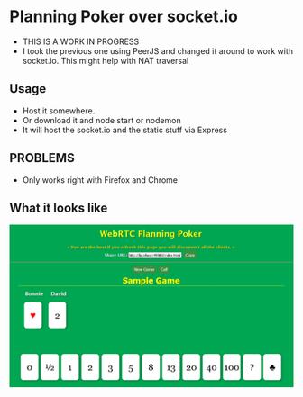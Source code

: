 # Planning Poker over socket.io

* THIS IS A WORK IN PROGRESS
* I took the previous one using PeerJS and changed it around to work with socket.io.
This might help with NAT traversal

## Usage
* Host it somewhere.
* Or download it and node start or nodemon
* It will host the socket.io and the static stuff via Express


## PROBLEMS
* Only works right with Firefox and Chrome

## What it looks like
![alt text](https://raw.githubusercontent.com/dshifflet/PeerJS_PlanningPoker/master/imgs/screenshot.png "Example Screen Shot")


